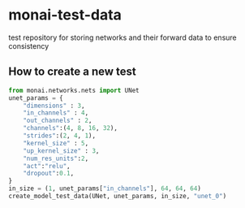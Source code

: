 # monai-test-data
test repository for storing networks and their forward data to ensure consistency

## How to create a new test

```python
from monai.networks.nets import UNet
unet_params = {
    "dimensions" : 3,
    "in_channels" : 4,
    "out_channels" : 2,
    "channels":(4, 8, 16, 32),
    "strides":(2, 4, 1),
    "kernel_size" : 5,
    "up_kernel_size" : 3,
    "num_res_units":2,
    "act":"relu",
    "dropout":0.1,
}
in_size = (1, unet_params["in_channels"], 64, 64, 64)
create_model_test_data(UNet, unet_params, in_size, "unet_0")
```
